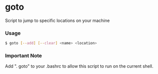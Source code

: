 # goto
Script to jump to specific locations on your machine

### Usage
```sh
$ goto [--add] [--clear] <name> <location>
```

### Important Note
Add ". goto" to your .bashrc to allow this script to run on the current shell.
